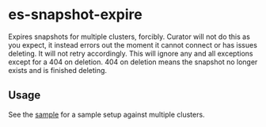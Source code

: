 # es-snapshot-expire

Expires snapshots for multiple clusters, forcibly. Curator will not do this as you expect, it instead errors out the moment it cannot connect or has issues deleting. It will not retry accordingly. This will ignore any and all exceptions except for a 404 on deletion. 404 on deletion means the snapshot no longer exists and is finished deleting.

## Usage

See the [sample](sample.yaml) for a sample setup against multiple clusters.

